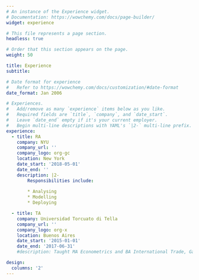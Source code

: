 ```yaml
---
# An instance of the Experience widget.
# Documentation: https://wowchemy.com/docs/page-builder/
widget: experience

# This file represents a page section.
headless: true

# Order that this section appears on the page.
weight: 50

title: Experience
subtitle:

# Date format for experience
#   Refer to https://wowchemy.com/docs/customization/#date-format
date_format: Jan 2006

# Experiences.
#   Add/remove as many `experience` items below as you like.
#   Required fields are `title`, `company`, and `date_start`.
#   Leave `date_end` empty if it's your current employer.
#   Begin multi-line descriptions with YAML's `|2-` multi-line prefix.
experience:
  - title: RA
    company: NYU
    company_url: ''
    company_logo: org-gc
    location: New York
    date_start: '2018-05-01'
    date_end: ''
    description: |2-
        Responsibilities include:
        
        * Analysing
        * Modelling
        * Deploying

  - title: TA
    company: Universidad Torcuato di Tella
    company_url: ''
    company_logo: org-x
    location: Buenos Aires
    date_start: '2015-01-01'
    date_end: '2017-06-31'
    #description: Taught MA Econometrics and BA International Trade, Game Theory and Economic Growth

design:
  columns: '2'
---
```

